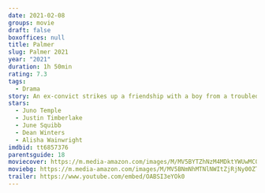 ```yaml
---
date: 2021-02-08
groups: movie
draft: false
boxoffices: null
title: Palmer
slug: Palmer 2021
year: "2021"
duration: 1h 50min
rating: 7.3
tags:
  - Drama
story: An ex-convict strikes up a friendship with a boy from a troubled home.
stars:
  - Juno Temple
  - Justin Timberlake
  - June Squibb
  - Dean Winters
  - Alisha Wainwright
imdbid: tt6857376
parentsguide: 18
moviecover: https://m.media-amazon.com/images/M/MV5BYTZhNzM4MDktYWUwMC00NTE1LTlkN2UtM2Y5ODIwYjZmNTA2XkEyXkFqcGdeQXVyMDM2NDM2MQ@@._V1_FMjpg_UX675_.jpg
moviebg: https://m.media-amazon.com/images/M/MV5BNmNhMTNlNWItZjRjNy00ZTZjLTgzYmMtOGI0OTA4ZTBlODMyXkEyXkFqcGdeQXVyMTEyMjM2NDc2._V1_FMjpg_UX1280_.jpg
trailer: https://www.youtube.com/embed/OABSI3eYOk0
---
```

